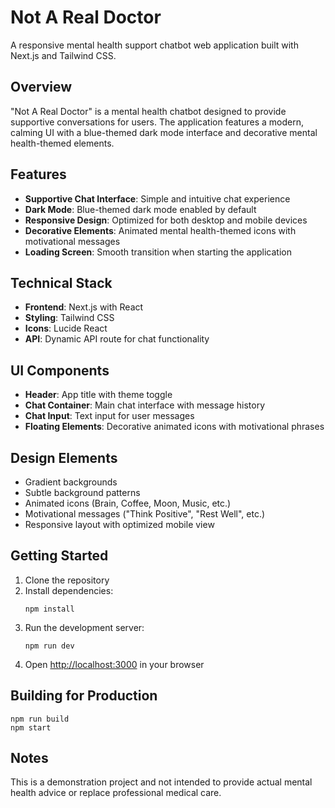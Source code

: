 # Not A Real Doctor

A responsive mental health support chatbot web application built with Next.js and Tailwind CSS.

## Overview

"Not A Real Doctor" is a mental health chatbot designed to provide supportive conversations for users. The application features a modern, calming UI with a blue-themed dark mode interface and decorative mental health-themed elements.

## Features

- **Supportive Chat Interface**: Simple and intuitive chat experience
- **Dark Mode**: Blue-themed dark mode enabled by default
- **Responsive Design**: Optimized for both desktop and mobile devices
- **Decorative Elements**: Animated mental health-themed icons with motivational messages
- **Loading Screen**: Smooth transition when starting the application

## Technical Stack

- **Frontend**: Next.js with React
- **Styling**: Tailwind CSS
- **Icons**: Lucide React
- **API**: Dynamic API route for chat functionality

## UI Components

- **Header**: App title with theme toggle
- **Chat Container**: Main chat interface with message history
- **Chat Input**: Text input for user messages
- **Floating Elements**: Decorative animated icons with motivational phrases

## Design Elements

- Gradient backgrounds
- Subtle background patterns
- Animated icons (Brain, Coffee, Moon, Music, etc.)
- Motivational messages ("Think Positive", "Rest Well", etc.)
- Responsive layout with optimized mobile view

## Getting Started

1. Clone the repository
2. Install dependencies:
   ```
   npm install
   ```
3. Run the development server:
   ```
   npm run dev
   ```
4. Open [http://localhost:3000](http://localhost:3000) in your browser

## Building for Production

```
npm run build
npm start
```

## Notes

This is a demonstration project and not intended to provide actual mental health advice or replace professional medical care.
